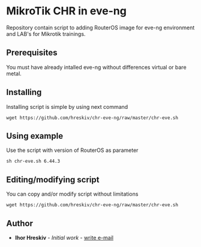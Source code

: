 # MikroTik CHR in eve-ng

Repository contain script to adding RouterOS image for eve-ng environment and LAB's for Mikrotik trainings.

## Prerequisites

You must have already intalled eve-ng without differences virtual or bare metal.

## Installing

Installing script is simple by using next command

```
wget https://github.com/hreskiv/chr-eve-ng/raw/master/chr-eve.sh
```
## Using example
Use the script with version of RouterOS as parameter

```
sh chr-eve.sh 6.44.3
```

## Editing/modifying script
You can copy and/or modify script without limitations 

```
wget https://github.com/hreskiv/chr-eve-ng/raw/master/chr-eve.sh
```

## Author

* **Ihor Hreskiv** - *Initial work* - [write e-mail](mailto:ihor@mwtc.pl)

